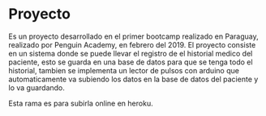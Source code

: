 # Proyecto
Es un proyecto desarrollado en el primer bootcamp realizado en Paraguay, 
realizado por Penguin Academy, en febrero del 2019. 
El proyecto consiste en un sistema donde se puede llevar el registro de el 
historial medico del paciente, esto se guarda en una base de datos para que
se tenga todo el historial, tambien se implementa un lector de pulsos con 
arduino que automaticamente va subiendo los datos en la base de datos del paciente y lo va guardando.

Esta rama es para subirla online en heroku. 
